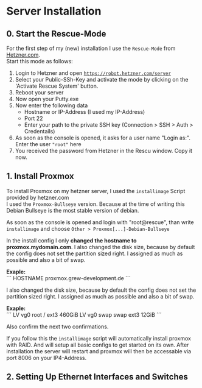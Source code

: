 # Server Installation

## 0. Start the Rescue-Mode
For the first step of my (new) installation I use the `Rescue-Mode` from [Hetzner.com](https://hetzner.com).<br>
Start this mode as follows:
1. Login to Hetzner and open [`https://robot.hetzner.com/server`](https://robot.hetzner.com/server)
2. Select your Public-SSh-Key and activate the mode by clicking on the 'Activate Rescue System' button.
3. Reboot your server
4. Now open your Putty.exe
5. Now enter the following data
    * Hostname or IP-Address (I used my IP-Address)
    * Port 22
    * Enter your path to the private SSH key (Connection > SSH > Auth > Credentails)
6. As soon as the console is opened, it asks for a user name "Login as:". Enter the user `"root"` here
7. You received the password from Hetzner in the Rescu window. Copy it now.



## 1. Install Proxmox
To install Proxmox on my hetzner server, I used the `installimage` Script provided by hetzner.com<br>
I used the `Proxmox-Bullseye` version. Because at the time of writing this Debian Bullseye is the most stable version of debian.

As soon as the console is opened and login with "root@rescue", than write `installimage` and choose `Other > Proxmox[...]-Debian-Bullseye`

In the install config I only **changed the hostname to proxmox.mydomain.com**. I also changed the disk size, because by default the config does not set the partition sized right. I assigned as much as possible and also a bit of swap.

**Exaple:**<br>
´´´
HOSTNAME proxmox.grew-development.de
´´´<br>

I also changed the disk size, because by default the config does not set the partition sized right. I assigned as much as possible and also a bit of swap.

**Exaple:**<br>
´´´
LV  vg0 root    /       ext3    460GiB
LV  vg0 swap    swap    ext3    12GiB 
´´´<br>

Also confirm the next two confirmations.

If you follow this the `installimage` script will automatically install proxmox with RAID. And will setup all basic configs to get started on its own.
After installation the server will restart and proxmox will then be accessable via port 8006 on your IP4-Address.



## 2. Setting Up Ethernet Interfaces and Switches

